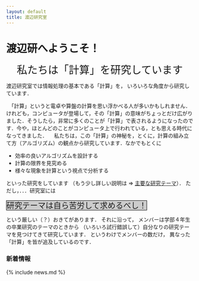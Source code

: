 ```yaml
---
layout: default
title: 渡辺研究室
---
```


# 渡辺研へようこそ！
<div style="font-size: 200%; text-align: center;">私たちは「計算」を研究しています</div>

渡辺研究室では情報処理の基本である「計算」を， いろいろな角度から研究しています．

　「計算」というと電卓や算盤の計算を思い浮かべる人が多いかもしれません．けれども，コンピュータが登場して，その「計算」の意味がちょっとだけ広がりました．そうしたら，非常に多くのことが「計算」で表されるようになったのです．今や，ほとんどのことがコンピュータ上で行われている，とも思える時代になってきました．
　私たちは，この「計算」の神秘を，とくに，計算の組み立て方（アルゴリズム）の観点から研究しています．なかでもとくに

* 効率の良いアルゴリズムを設計する
* 計算の限界を見究める
* 様々な現象を計算という視点で分析する

といった研究をしています （もう少し詳しい説明は ⇒ [主要な研究テーマ](./research_theme.html)）． ただし，．．．研究室には

<span style="font-size:150%; background-color: rgb(204, 204, 204); border: 1px solid black;">研究テーマは自ら苦労して求めるべし！</span>

という厳しい（？）おきてがあります． それに沿って， メンバーは学部４年生の卒業研究のテーマのときから （いろいろ試行錯誤して）自分なりの研究テーマを見つけてきて研究しています． というわけでメンバーの数だけ， 異なった「計算」を皆が追及しているのです．

### 新着情報
<div markdown="1" id="news">
{% include news.md %}
</div>
